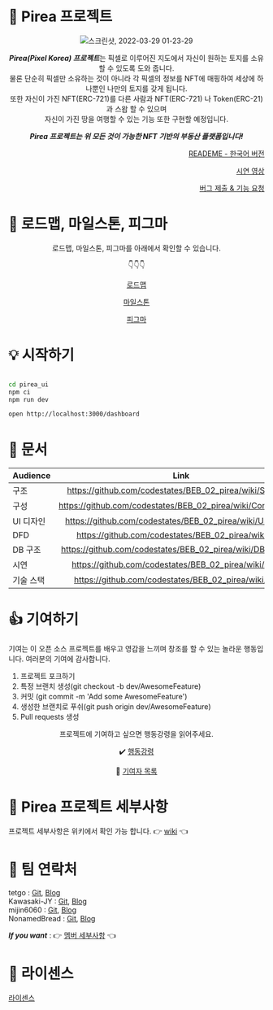 # :rocket:  Pirea 프로젝트

<div align="center">

![스크린샷, 2022-03-29 01-23-29](https://user-images.githubusercontent.com/93482597/160443583-30f045a6-dc84-4ae4-a038-927c7a9c2c2b.png)


***Pirea(Pixel Korea) 프로젝트***는 픽셀로 이루어진 지도에서 자신이 원하는 토지를 소유할 수 있도록 도와 줍니다.                            
물론 단순히 픽셀만 소유하는 것이 아니라 각 픽셀의 정보를 NFT에 매핑하여 세상에 하나뿐인 나만의 토지를 갖게 됩니다.                              
또한 자신이 가진 NFT(ERC-721)를 다른 사람과 NFT(ERC-721) 나 Token(ERC-21)과 스왑 할 수 있으며                                  
자신이 가진 땅을 여행할 수 있는 기능 또한 구현할 예정입니다.                        
  
<div></div>
    
***Pirea 프로젝트는 위 모든 것이 가능한 NFT 기반의 부동산 플랫폼입니다!***
  
  <div align="right">

  [READEME - 한국어 버전](https://github.com/codestates/BEB_02_pirea/blob/main/README_ko.md) <div></div>
    
  [시연 영상](https://github.com/codestates/BEB_02_pirea/wiki/Output) <div></div>
    
  [버그 제출 & 기능 요청](https://github.com/codestates/BEB_02_pirea/issues)
    
  </div>
</div>

# :wrench: 로드맵, 마일스톤, 피그마

<div align="center">
  
   로드맵, 마일스톤, 피그마를 아래에서 확인할 수 있습니다. <div></div>
  :point_down::point_down::point_down:
  
  [로드맵](https://github.com/codestates/BEB_02_pirea/wiki/Roadmap) <div></div>
  
  [마일스톤](https://www.notion.so/4add8d561e05403bbaa1f8d2b4e922f2?v=7127d824c7d84cf0b0507b3a23392e28) <div></div>
  
  [피그마](https://www.figma.com/file/1PocJDvNJANyKxL8cMzof4/LAND-NFT?node-id=0%3A1)
  
</div>

# :bulb: 시작하기



```bash

cd pirea_ui
npm ci
npm run dev

open http://localhost:3000/dashboard

```
# :page_facing_up: 문서

|Audience|Link|
|---|:---:|
|구조|https://github.com/codestates/BEB_02_pirea/wiki/Structure|
|구성|https://github.com/codestates/BEB_02_pirea/wiki/Configuration|
|UI 디자인|https://github.com/codestates/BEB_02_pirea/wiki/UI-design|
|DFD|https://github.com/codestates/BEB_02_pirea/wiki/DFD|
|DB 구조|https://github.com/codestates/BEB_02_pirea/wiki/DB-Schema|
|시연|https://github.com/codestates/BEB_02_pirea/wiki/Output|
|기술 스택|https://github.com/codestates/BEB_02_pirea/wiki/Stack|

# :thumbsup: 기여하기
기여는 이 오픈 소스 프로젝트를 배우고 영감을 느끼며 창조를 할 수 있는 놀라운 행동입니다. 여러분의 기여에 감사합니다.

1. 프로젝트 포크하기
2. 특정 브랜치 생성(git checkout -b dev/AwesomeFeature)
3. 커밋 (git commit -m 'Add some AwesomeFeature')
4. 생성한 브랜치로 푸쉬(git push origin dev/AwesomeFeature)
5. Pull requests 생성

<div align="center">
  
  프로젝트에 기여하고 싶으면 행동강령을 읽어주세요. <div></div>
  
  
 :heavy_check_mark: [행동강령](https://github.com/codestates/BEB_02_pirea/blob/main/CodeOfConduct.md) <div></div>

:star2: [기여자 목록](https://github.com/codestates/BEB_02_pirea/blob/main/%20Contributor.md) <div></div>

</div>

# :mag_right: Pirea 프로젝트 세부사항
프로젝트 세부사항은 위키에서 확인 가능 합니다. :point_right: [wiki](https://github.com/codestates/BEB_02_pirea/wiki) :point_left:
  
  
# :busts_in_silhouette: 팀 연락처

  <div></div>
  
  tetgo :  [Git](https://github.com/tetgo), [Blog]()                                      
  Kawasaki-JY : [Git](https://github.com/Kawasaki-JY), [Blog]()                                        
  mijin6060 : [Git](https://github.com/mijin6060), [Blog]()                                              
  NonamedBread : [Git](https://github.com/NonamedBread), [Blog](https://velog.io/@rbghks2102)                                            
  
  <div></div>
  
  ***If you want*** : :point_right: [멤버 세부사항](https://github.com/codestates/BEB_02_pirea/wiki/Members) :point_left:
  
# :key: 라이센스
[라이센스](https://github.com/codestates/BEB_02_pirea/blob/main/LICENSE)
